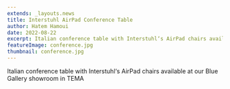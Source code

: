 ```yaml
---
extends: _layouts.news
title: Interstuhl AirPad Conference Table
author: Hatem Hamoui
date: 2022-08-22
excerpt: Italian conference table with Interstuhl‘s AirPad chairs available at our Blue Gallery showroom in TEMA
featureImage: conference.jpg
thumbnail: conference.jpg
---
```


Italian conference table with Interstuhl‘s AirPad chairs available at our Blue Gallery showroom in TEMA